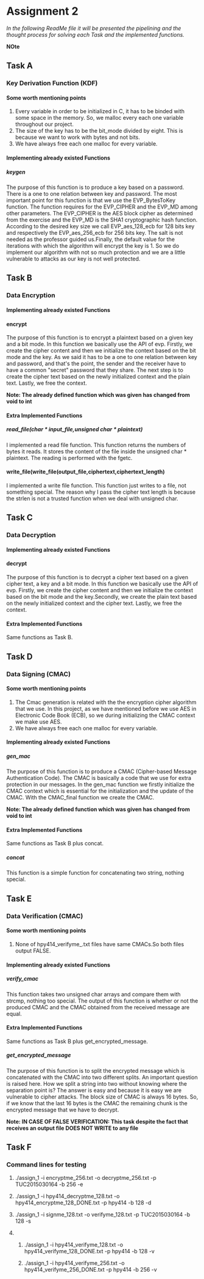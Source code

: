 # Assignment 2

_In the following ReadMe file it will be presented the pipelining and the thought process for solving each Task and the implemented functions._

**NOte**

## Task A
### Key Derivation Function (KDF)

#### Some worth mentioning points

1. Every variable in order to be initialized in C, it has to be binded with some space in the memory. So, we malloc every each one variable throughout our project.
2. The size of the key has to be the bit_mode divided by eight. This is because we want to work with bytes and not bits.
3. We have always free each one malloc for every variable.

#### Implementing already existed Functions

##### keygen

The purpose of this function is to produce a key based on a password. There is a one to one relation between key and password. The most important point for this function is that we use the EVP_BytesToKey function. The function requires for the EVP_CIPHER and the EVP_MD among other parameters. The EVP_CIPHER is the AES block cipher as determined from the exercise and the EVP_MD is the SHA1 cryptographic hash function. According to the desired key size we call EVP_aes_128_ecb for 128 bits key and respectively the EVP_aes_256_ecb for 256 bits key. The salt is not needed as the professor guided us.Finally, the default value for the iterations with which the algorithm will encrypt the key is 1. So we do implement our algorithm with not so much protection and we are a little vulnerable to attacks as our key is not well protected.


## Task B
### Data Encryption

#### Implementing already existed Functions

#### encrypt 

The purpose of this function is to encrypt a plaintext based on a given key and a bit mode.
In this function we basically use the API of evp. Firstly, we create the cipher content and then we initialize the context based on the bit mode and the key. As we said it has to be a one to one relation between key and password, and that's the point, the sender and the receiver have to have a common "secret" password that they share. The next step is to create the cipher text based on the newly initialized context and the plain text. Lastly, we free the context.

**Note: The already defined function which was given has changed from void to int**


#### Extra Implemented Functions

##### read_file(char * input_file,unsigned char * plaintext)
I implemented a read file function. This function returns the numbers of bytes it reads. It stores the content of the file inside the unsigned char * plaintext. The reading is performed with the fgetc.

#### write_file(write_file(output_file,ciphertext,ciphertext_length)
I implemented a write file function. This function just writes to a file, not something special. The reason why I pass the cipher text length is because the strlen is not a trusted function when we deal with unsigned char.


## Task C
### Data Decryption

#### Implementing already existed Functions

#### decrypt 
The purpose of this function is to decrypt a cipher text based on a given cipher text, a key and a bit mode.
In this function we basically use the API of evp. Firstly, we create the cipher content and then we initialize the context based on the bit mode and the key.Secondly, we create the plain text based on the newly initialized context and the cipher text. Lastly, we free the context.

#### Extra Implemented Functions
Same functions as Task B.


## Task D
### Data Signing (CMAC)

#### Some worth mentioning points
1. The Cmac generation is related with the the encryption cipher algorithm that we use. In this project, as we have mentioned before we use AES in Electronic Code Book (ECB), so we during initializing the CMAC context we make use AES.
2. We have always free each one malloc for every variable.

#### Implementing already existed Functions

##### gen_mac 

The purpose of this function is to produce a CMAC (Cipher-based Message Authentication Code). The CMAC is basically a code that we use for extra protection in our messages. In the gen_mac function we firstly initialize the CMAC context which is essential for the initialization and the update of the CMAC. With the CMAC_final function we create the CMAC.  

**Note: The already defined function which was given has changed from void to int**

#### Extra Implemented Functions
Same functions as Task B plus concat.
##### concat 

This function is a simple function for concatenating two string, nothing special.

## Task E

### Data Verification (CMAC)
#### Some worth mentioning points
1. None of hpy414_verifyme_.txt files have same CMACs.So both files output FALSE.

#### Implementing already existed Functions
##### verify_cmac
This function takes two unsigned char arrays and compare them with strcmp, nothing too special. The output of this function is whether or not the produced CMAC and the CMAC obtained from the received message are equal.
#### Extra Implemented Functions
Same functions as Task B plus get_encrypted_message.

##### get_encrypted_message

The purpose of this function is to split the encrypted message which is concatenated with the CMAC into two different splits. An important question is raised here. 
How we split a string into two without knowing where the separation point is?
The answer is easy and because it is easy we are vulnerable to cipher attacks.
The block size of CMAC is always 16 bytes. So, if we know that the last 16 bytes is the CMAC the remaining chunk is the encrypted message that we have to decrypt.

**Note: IN CASE OF FALSE VERIFICATION: This task despite the fact that receives an output file DOES NOT WRITE to any file**

## Task F

### Command lines for testing

1. ./assign_1 -i encryptme_256.txt -o decryptme_256.txt -p TUC2015030164 -b 256 -e

2. ./assign_1 -i hpy414_decryptme_128.txt -o hpy414_encryptme_128_DONE.txt -p hpy414 -b 128 -d

3. ./assign_1 -i signme_128.txt -o verifyme_128.txt -p TUC2015030164 -b 128 -s

4.
	1. ./assign_1 -i hpy414_verifyme_128.txt -o hpy414_verifyme_128_DONE.txt -p hpy414 -b 128 -v


	2. ./assign_1 -i hpy414_verifyme_256.txt -o hpy414_verifyme_256_DONE.txt -p hpy414 -b 256 -v

